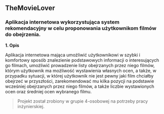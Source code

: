 ## TheMovieLover
### Aplikacja internetowa wykorzystująca system rekomendacyjny w celu proponowania użytkownikom filmów do obejrzenia.

**1. Opis** 

Aplikacja internetowa mająca umożliwić użytkownikowi
w szybki i komfortowy sposób znalezienie podstawowych informacji o interesujących go filmach, umożliwić prowadzenie listy obejrzanych przez niego filmów, którym użytkownik ma możliwość wystawienia własnych ocen, a także, w przypadku sytuacji, w której użytkownik nie jest pewny jaki film chciałby obejrzeć w przyszłości, zarekomendować mu kilka pozycji na podstawie wcześniej obejrzanych przez niego filmów, a także liczbie wystawionych ocen oraz średniej ocen wybranego filmu.

> Projekt został zrobiony w grupie 4-osobowej na potrzeby pracy inżynierskiej. 
